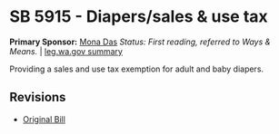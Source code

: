 # SB 5915 - Diapers/sales & use tax
**Primary Sponsor:** [Mona Das](/person/leg/das_mo.md)
*Status: First reading, referred to Ways & Means.* | [leg.wa.gov summary](https://app.leg.wa.gov/billsummary?BillNumber=5915&Year=2021)

Providing a sales and use tax exemption for adult and baby diapers.

## Revisions
* [Original Bill](1/)